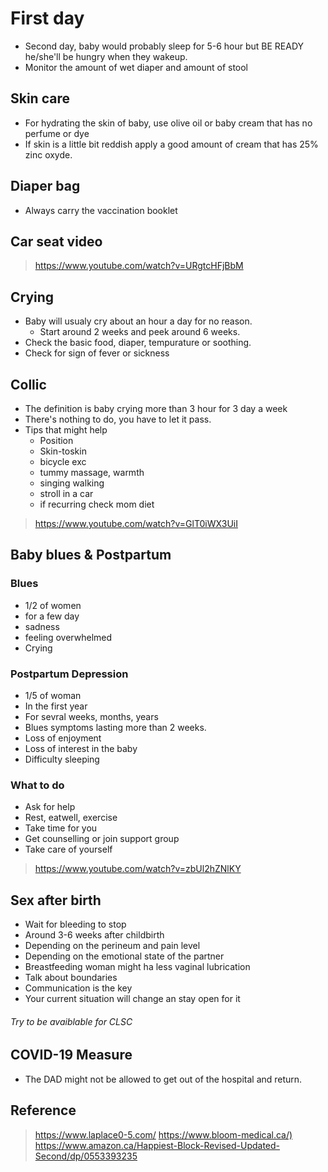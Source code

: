
# First day

- Second day, baby would probably sleep for 5-6 hour but BE READY he/she'll be hungry when they wakeup.
- Monitor the amount of wet diaper and amount of stool

## Skin care

- For hydrating the skin of baby, use olive oil or baby cream that has no perfume or dye
- If skin is a little bit reddish apply a good amount of cream that has 25% zinc oxyde.

## Diaper bag

- Always carry the vaccination booklet

## Car seat video

> <https://www.youtube.com/watch?v=URgtcHFjBbM>

## Crying

- Baby will usualy cry about an hour a day for no reason.
  - Start around 2 weeks and peek around 6 weeks.
- Check the basic food, diaper, tempurature or soothing.
- Check for sign of fever or sickness

## Collic

- The definition is baby crying more than 3 hour for 3 day a week
- There's nothing to do, you have to let it pass.
- Tips that might help
  - Position
  - Skin-toskin
  - bicycle exc
  - tummy massage, warmth
  - singing walking
  - stroll in a car
  - if recurring check mom diet

> <https://www.youtube.com/watch?v=GlT0iWX3UiI>

## Baby blues & Postpartum

### Blues

- 1/2 of women
- for a few day
- sadness
- feeling overwhelmed
- Crying
  
### Postpartum Depression

- 1/5 of woman
- In the first year
- For sevral weeks, months, years
- Blues symptoms lasting more than 2 weeks.
- Loss of enjoyment
- Loss of interest in the baby
- Difficulty sleeping

### What to do

- Ask for help
- Rest, eatwell, exercise
- Take time for you
- Get counselling or join support group
- Take care of yourself

> <https://www.youtube.com/watch?v=zbUl2hZNlKY>

## Sex after birth

- Wait for bleeding to stop
- Around 3-6 weeks after childbirth
- Depending on the perineum and pain level
- Depending on the emotional state of the partner
- Breastfeeding woman might ha less vaginal lubrication
- Talk about boundaries
- Communication is the key
- Your current situation will change an stay open for it

###### Try to be avaiblable for CLSC

## COVID-19 Measure

- The DAD might not be allowed to get out of the hospital and return.

## Reference

> <https://www.laplace0-5.com/>
> <https://www.bloom-medical.ca/)>
> <https://www.amazon.ca/Happiest-Block-Revised-Updated-Second/dp/0553393235>
